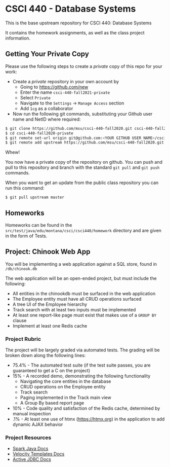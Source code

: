 # CSCI 440 - Database Systems

This is the base upstream repository for CSCI 440: Database Systems  

It contains the homework assignments, as well as the class project information.

## Getting Your Private Copy

Please use the following steps to create a *private* copy of this repo for your work:

- Create a *private* repository in your own account by
    - Going to <https://github.com/new>
    - Enter the name `csci-440-fall2021-private`
    - Select `Private`
    - Navigate to the `Settings` -> `Manage Access` section
    - Add `1cg` as a collaborator
- Now run the following git commands, substituting your Github user name and NetID where required:
```bash
$ git clone https://github.com/msu/csci-440-fall2020.git csci-440-fall2020-private
$ cd csci-440-fall2020-private
$ git remote set-url origin git@github.com:<YOUR GITHUB USER NAME>/csci-440-fall2020-private.git
$ git remote add upstream https://github.com/msu/csci-440-fall2020.git
```

Whew!  

You now have a private copy of the repository on github.  You can push and pull to this repository and branch with the 
standard `git pull` and `git push` commands.

When you want to get an update from the public class repository you can run this command:

```
$ git pull upstream master
```

## Homeworks

Homeworks can be found in the `src/test/java/edu/montana/csci/csci440/homework` directory
and are given in the form of Tests.

## Project: Chinook Web App

You will be implementing a web application against a SQL store, found in `/db/chinook.db`

The web application will be an open-ended project, but must include the following:

* All entities in the chinookdb must be surfaced in the web application
* The Employee entity must have all CRUD operations surfaced
* A tree UI of the Employee hierarchy
* Track search with at least two inputs must be implemented
* At least one report-like page must exist that makes use of a `GROUP BY` clause
* Implement at least one Redis cache

### Project Rubric

The project will be largely graded via automated tests.  The grading will be broken down along the following lines:

* 75.4% - The automated test suite (if the test suite passes, you are guaranteed to get a C on the project)
* 15% - A recorded demo, demonstrating the following functionality
  * Navigating the core entities in the database
  * CRUD operations on the Employee entity
  * Track search
  * Paging implemented in the Track main view 
  * A Group By based report page
* 10% - Code quality and satisfaction of the Redis cache, determined by manual inspection
* .1% - At least one use of htmx (https://htmx.org) in the application to add dynamic AJAX behavior

### Project Resources

* [Spark Java Docs](http://sparkjava.com/documentation)
* [Velocity Templates Docs](https://velocity.apache.org/engine/2.2/user-guide.html#loops)
* [Active JDBC Docs](https://javalite.io/activejdbc)
